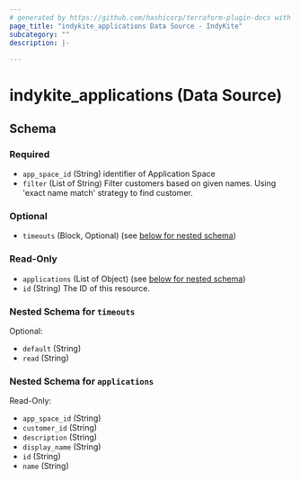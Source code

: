 ```yaml
---
# generated by https://github.com/hashicorp/terraform-plugin-docs with custom templates
page_title: "indykite_applications Data Source - IndyKite"
subcategory: ""
description: |-
  
---
```


# indykite_applications (Data Source)





<!-- schema generated by tfplugindocs -->
## Schema

### Required

- `app_space_id` (String) identifier of Application Space
- `filter` (List of String) Filter customers based on given names. Using 'exact name match' strategy to find customer.

### Optional

- `timeouts` (Block, Optional) (see [below for nested schema](#nestedblock--timeouts))

### Read-Only

- `applications` (List of Object) (see [below for nested schema](#nestedatt--applications))
- `id` (String) The ID of this resource.

<a id="nestedblock--timeouts"></a>
### Nested Schema for `timeouts`

Optional:

- `default` (String)
- `read` (String)


<a id="nestedatt--applications"></a>
### Nested Schema for `applications`

Read-Only:

- `app_space_id` (String)
- `customer_id` (String)
- `description` (String)
- `display_name` (String)
- `id` (String)
- `name` (String)
